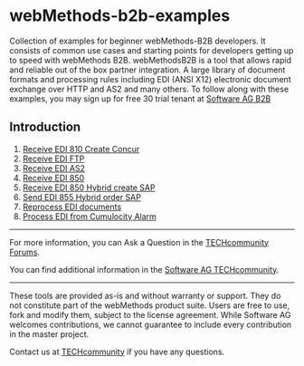 # webMethods-b2b-examples
Collection of examples for beginner webMethods-B2B developers. It consists of common use cases and starting points for developers getting up to speed with webMethods B2B. webMethodsB2B is a tool that allows rapid and reliable out of the box partner integration. A large library of document formats and processing rules including EDI (ANSI X12) electronic document exchange over HTTP and AS2 and many others. To follow along with these examples, you may sign up for free 30 trial tenant at [Software AG B2B](https://signup.softwareag.cloud/#/?product=b2b)

## Introduction

1. [Receive EDI 810 Create Concur](https://github.com/SoftwareAG/webmethods-b2b-examples/tree/master/http-receive-edi-810-create-concur-expense)
1. [Receive EDI FTP](https://github.com/SoftwareAG/webmethods-b2b-examples/tree/master/receive-edi-ftp)
1. [Receive EDI AS2](https://github.com/SoftwareAG/webmethods-b2b-examples/tree/master/receive-edi-as2)
1. [Receive EDI 850](https://github.com/SoftwareAG/webmethods-b2b-examples/tree/master/http-receive-edi-850-855)
1. [Receive EDI 850 Hybrid create SAP](https://github.com/SoftwareAG/webmethods-b2b-examples/tree/master/as2-receive-edi-850-hybrid-create-sap-order)
1. [Send EDI 855 Hybrid order SAP](https://github.com/SoftwareAG/webmethods-b2b-examples/tree/master/ftp-send-edi-855-hybrid-sap-order-ack)
1. [Reprocess EDI documents](https://github.com/SoftwareAG/webmethods-b2b-examples/tree/master/reprocess-resubmit-edi-documents)
1. [Process EDI from Cumulocity Alarm](https://github.com/SoftwareAG/webmethods-b2b-examples/tree/master/c8y-wmio-hybrid-b2b-create-edi850)
______________________
For more information, you can Ask a Question in the [TECHcommunity Forums](https://tech.forums.softwareag.com/tags/c/forum/1/webMethods-io-B2B).

You can find additional information in the [Software AG TECHcommunity](https://tech.forums.softwareag.com/tag/webMethods-io-B2B).
______________________

These tools are provided as-is and without warranty or support. They do not constitute part of the webMethods product suite. Users are free to use, fork and modify them, subject to the license agreement. While Software AG welcomes contributions, we cannot guarantee to include every contribution in the master project.

Contact us at [TECHcommunity](mailto:technologycommunity@softwareag.com?subject=Github/SoftwareAG) if you have any questions.
